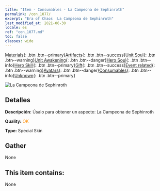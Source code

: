 ```yaml
---
title: "Item - Consumables - La Campeona de Sephinroth"
permalink: /con_1077/
excerpt: "Era of Chaos  La Campeona de Sephinroth"
last_modified_at: 2021-06-30
locale: es
ref: "con_1077.md"
toc: false
classes: wide
---
```

 [Materials](/ItemsES/){: .btn .btn--primary}[Artifacts](/ItemsES/Artifacts/){: .btn .btn--success}[Unit Soul](/ItemsES/UnitSoul/){: .btn .btn--warning}[Unit Awakening](/ItemsES/UnitAwakening/){: .btn .btn--danger}[Hero Soul](/ItemsES/HeroSoul/){: .btn .btn--info}[Hero Skill](/ItemsES/HeroSkill/){: .btn .btn--primary}[Gift](/ItemsES/Gift/){: .btn .btn--success}[Event related](/ItemsES/Events/){: .btn .btn--warning}[Avatars](/ItemsES/Avatars/){: .btn .btn--danger}[Consumables](/ItemsES/Consumables/){: .btn .btn--info}[Unknown](/ItemsES/Unknown/){: .btn .btn--primary}

 ![La Campeona de Sephinroth](/images/h/h_Sephinroth2.jpg)

## Detalles
 **Descripción:** Úsalo para obtener un aspecto: La Campeona de Sephinroth

 **Quality:** <span style="color: #FF8C00">OK</span>

 **Type:** Special Skin

## Gather

  None

## This item contains:

  None

